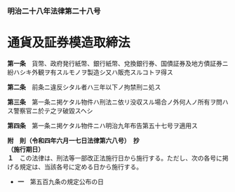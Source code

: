 ### 明治二十八年法律第二十八号  
# 通貨及証券模造取締法  
  
**第一条**　貨幣、政府発行紙幣、銀行紙幣、兌換銀行券、国債証券及地方債証券ニ紛ハシキ外観ヲ有スルモノヲ製造シ又ハ販売スルコトヲ得ス  
  
**第二条**　前条ニ違反シタル者ハ三年以下ノ拘禁刑ニ処ス  
  
**第三条**　第一条ニ掲ケタル物件ハ刑法ニ依リ没収スル場合ノ外何人ノ所有ヲ問ハス警察官ニ於テ之ヲ破毀スヘシ  
  
**第四条**　第一条ニ掲ケタル物件ニハ明治九年布告第五十七号ヲ適用ス  
  
**附　則（令和四年六月一七日法律第六八号）　抄**  
**（施行期日）**  
**１**　この法律は、刑法等一部改正法施行日から施行する。ただし、次の各号に掲げる規定は、当該各号に定める日から施行する。  
* **一**　第五百九条の規定公布の日  
  
